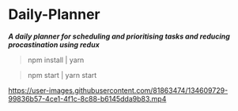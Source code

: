 # Daily-Planner

***A daily planner for scheduling and prioritising tasks and reducing procastination using redux***

> npm install | yarn


> npm start  | yarn start

https://user-images.githubusercontent.com/81863474/134609729-99836b57-4ce1-4f1c-8c88-b6145dda9b83.mp4
